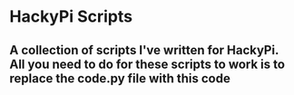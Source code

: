 # HackyPi Scripts
 A collection of scripts I've written for HackyPi. 
 All you need to do for these scripts to work is to replace the code.py file with this code
---

